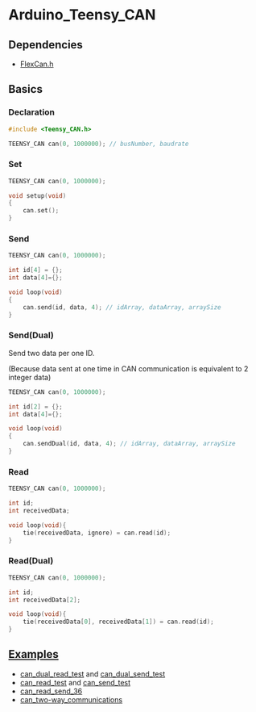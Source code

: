 # Arduino_Teensy_CAN

## Dependencies

* [FlexCan.h](https://github.com/pawelsky/FlexCAN_Library)

## Basics

### Declaration

~~~C
#include <Teensy_CAN.h>

TEENSY_CAN can(0, 1000000); // busNumber, baudrate
~~~

### Set

~~~C
TEENSY_CAN can(0, 1000000);

void setup(void)
{
    can.set();
}
~~~

### Send

~~~C
TEENSY_CAN can(0, 1000000);

int id[4] = {};
int data[4]={};

void loop(void)
{
    can.send(id, data, 4); // idArray, dataArray, arraySize
}
~~~

### Send(Dual)

Send two data per one ID.

(Because data sent at one time in CAN communication is equivalent to 2 integer data)

~~~C
TEENSY_CAN can(0, 1000000);

int id[2] = {};
int data[4]={};

void loop(void)
{
    can.sendDual(id, data, 4); // idArray, dataArray, arraySize
}
~~~

### Read

~~~C
TEENSY_CAN can(0, 1000000);

int id;
int receivedData;

void loop(void){
    tie(receivedData, ignore) = can.read(id);
}
~~~

### Read(Dual)

~~~C
TEENSY_CAN can(0, 1000000);

int id;
int receivedData[2];

void loop(void){
    tie(receivedData[0], receivedData[1]) = can.read(id);
}
~~~

## [Examples](https://github.com/atomon/Arduino_Teensy_CAN/tree/main/examples)

* [can_dual_read_test](https://github.com/atomon/Arduino_Teensy_CAN/tree/main/examples/can_dual_read_test) and [can_dual_send_test](https://github.com/atomon/Arduino_Teensy_CAN/tree/main/examples/can_dual_send_test)
* [can_read_test](https://github.com/atomon/Arduino_Teensy_CAN/tree/main/examples/can_read_test) and [can_send_test](https://github.com/atomon/Arduino_Teensy_CAN/tree/main/examples/can_send_test)
* [can_read_send_36](https://github.com/atomon/Arduino_Teensy_CAN/tree/main/examples/can_read_send_36)
* [can_two-way_communications](https://github.com/atomon/Arduino_Teensy_CAN/tree/main/examples/can_two-way_communications)
